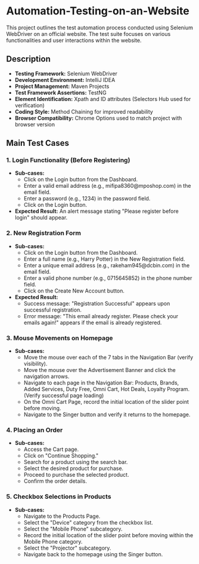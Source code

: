 # Automation-Testing-on-an-Website
This project outlines the test automation process conducted using Selenium WebDriver on an official website. The test suite focuses on various functionalities and user interactions within the website.
<h2>Description</h2>
  <ul>
    <li><strong>Testing Framework:</strong> Selenium WebDriver</li>
    <li><strong>Development Environment:</strong> IntelliJ IDEA</li>
    <li><strong>Project Management:</strong> Maven Projects</li>
    <li><strong>Test Framework Assertions:</strong> TestNG</li>
    <li><strong>Element Identification:</strong> Xpath and ID attributes (Selectors Hub used for verification)</li>
    <li><strong>Coding Style:</strong> Method Chaining for improved readability</li>
    <li><strong>Browser Compatibility:</strong> Chrome Options used to match project with browser version</li>
  </ul>

  <h2>Main Test Cases</h2>

  <h3>1. Login Functionality (Before Registering)</h3>
  <ul>
    <li><strong>Sub-cases:</strong>
      <ul>
        <li>Click on the Login button from the Dashboard.</li>
        <li>Enter a valid email address (e.g., mifipa8360@mposhop.com) in the email field.</li>
        <li>Enter a password (e.g., 1234) in the password field.</li>
        <li>Click on the Login button.</li>
      </ul>
    </li>
    <li><strong>Expected Result:</strong> An alert message stating "Please register before login" should appear.</li>
  </ul>

  <h3>2. New Registration Form</h3>
  <ul>
    <li><strong>Sub-cases:</strong>
      <ul>
        <li>Click on the Login button from the Dashboard.</li>
        <li>Enter a full name (e.g., Harry Potter) in the New Registration field.</li>
        <li>Enter a unique email address (e.g., rakeham945@dcbin.com) in the email field.</li>
        <li>Enter a valid phone number (e.g., 0715645852) in the phone number field.</li>
        <li>Click on the Create New Account button.</li>
      </ul>
    </li>
    <li><strong>Expected Result:</strong>
      <ul>
        <li>Success message: "Registration Successful" appears upon successful registration.</li>
        <li>Error message: "This email already register. Please check your emails again!" appears if the email is already registered.</li>
      </ul>
    </li>
  </ul>

  <h3>3. Mouse Movements on Homepage</h3>
  <ul>
    <li><strong>Sub-cases:</strong>
      <ul>
        <li>Move the mouse over each of the 7 tabs in the Navigation Bar (verify visibility).</li>
        <li>Move the mouse over the Advertisement Banner and click the navigation arrows.</li>
        <li>Navigate to each page in the Navigation Bar: Products, Brands, Added Services, Duty Free, Omni Cart, Hot Deals, Loyalty Program. (Verify successful page loading)</li>
        <li>On the Omni Cart Page, record the initial location of the slider point before moving.</li>
        <li>Navigate to the Singer button and verify it returns to the homepage.</li>
      </ul>
    </li>
  </ul>

  <h3>4. Placing an Order</h3>
  <ul>
    <li><strong>Sub-cases:</strong>
      <ul>
        <li>Access the Cart page.</li>
        <li>Click on "Continue Shopping."</li>
        <li>Search for a product using the search bar.</li>
        <li>Select the desired product for purchase.</li>
        <li>Proceed to purchase the selected product.</li>
        <li>Confirm the order details.</li>
      </ul>
    </li>
  </ul>

  <h3>5. Checkbox Selections in Products</h3>
  <ul>
    <li><strong>Sub-cases:</strong>
      <ul>
        <li>Navigate to the Products Page.</li>
        <li>Select the "Device" category from the checkbox list.</li>
        <li>Select the "Mobile Phone" subcategory.</li>
        <li>Record the initial location of the slider point before moving within the Mobile Phone category.</li>
        <li>Select the "Projector" subcategory.</li>
        <li>Navigate back to the homepage using the Singer button.</li>
      </ul>
    </li>
  </ul>
